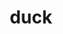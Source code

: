 ---
layout: smileys&emotion
title: duck
emoji: duck
permalink: 🦆.html
image: assets/img/3moji/duck.png
---